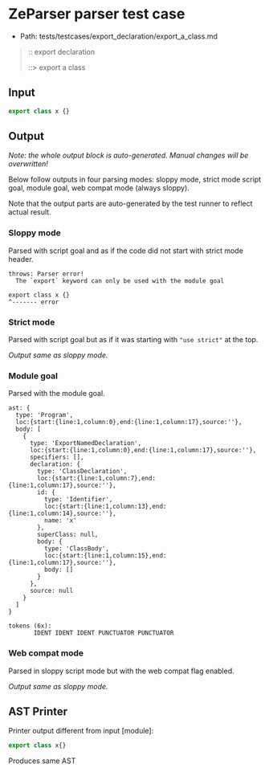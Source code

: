 # ZeParser parser test case

- Path: tests/testcases/export_declaration/export_a_class.md

> :: export declaration
>
> ::> export a class

## Input

`````js
export class x {}
`````

## Output

_Note: the whole output block is auto-generated. Manual changes will be overwritten!_

Below follow outputs in four parsing modes: sloppy mode, strict mode script goal, module goal, web compat mode (always sloppy).

Note that the output parts are auto-generated by the test runner to reflect actual result.

### Sloppy mode

Parsed with script goal and as if the code did not start with strict mode header.

`````
throws: Parser error!
  The `export` keyword can only be used with the module goal

export class x {}
^------- error
`````

### Strict mode

Parsed with script goal but as if it was starting with `"use strict"` at the top.

_Output same as sloppy mode._

### Module goal

Parsed with the module goal.

`````
ast: {
  type: 'Program',
  loc:{start:{line:1,column:0},end:{line:1,column:17},source:''},
  body: [
    {
      type: 'ExportNamedDeclaration',
      loc:{start:{line:1,column:0},end:{line:1,column:17},source:''},
      specifiers: [],
      declaration: {
        type: 'ClassDeclaration',
        loc:{start:{line:1,column:7},end:{line:1,column:17},source:''},
        id: {
          type: 'Identifier',
          loc:{start:{line:1,column:13},end:{line:1,column:14},source:''},
          name: 'x'
        },
        superClass: null,
        body: {
          type: 'ClassBody',
          loc:{start:{line:1,column:15},end:{line:1,column:17},source:''},
          body: []
        }
      },
      source: null
    }
  ]
}

tokens (6x):
       IDENT IDENT IDENT PUNCTUATOR PUNCTUATOR
`````


### Web compat mode

Parsed in sloppy script mode but with the web compat flag enabled.

_Output same as sloppy mode._

## AST Printer

Printer output different from input [module]:

````js
export class x{}
````

Produces same AST
